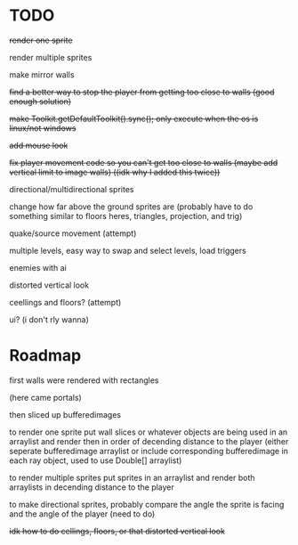 # TODO
~~render one sprite~~

render multiple sprites

make mirror walls

~~find a better way to stop the player from getting too close to walls (good enough solution)~~

~~make Toolkit.getDefaultToolkit().sync(); only execute when the os is linux/not windows~~

~~add mouse look~~

~~fix player movement code so you can't get too close to walls (maybe add vertical limit to image walls) ((idk why I added this twice))~~

directional/multidirectional sprites

change how far above the ground sprites are (probably have to do something similar to floors heres, triangles, projection, and trig)

quake/source movement (attempt)

multiple levels, easy way to swap and select levels, load triggers

enemies with ai

distorted vertical look

ceellings and floors? (attempt)

ui? (i don't rly wanna)

# Roadmap
first walls were rendered with rectangles

(here came portals)

then sliced up bufferedimages

to render one sprite put wall slices or whatever objects are being used in an arraylist and render then in order of decending distance to the player (either seperate bufferedimage arraylist or include corresponding bufferedimage in each ray object, used to use Double[] arraylist)

to render multiple sprites put sprites in an arraylist and render both arraylists in decending distance to the player

to make directional sprites, probably compare the angle the sprite is facing and the angle of the player (need to do)

~~idk how to do cellings, floors, or that distorted vertical look~~
